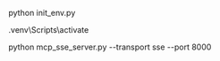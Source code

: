  
python init_env.py

.venv\Scripts\activate
 
python mcp_sse_server.py --transport sse --port 8000

